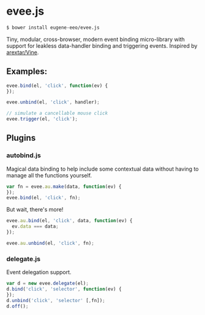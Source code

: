 # evee.js

```sh
$ bower install eugene-eeo/evee.js
```

Tiny, modular, cross-browser, modern event binding micro-library
with support for leakless data-handler binding and triggering
events. Inspired by [arextar/Vine](https://github.com/arextar/Vine).

## Examples:

```js
evee.bind(el, 'click', function(ev) {
});

evee.unbind(el, 'click', handler);

// simulate a cancellable mouse click
evee.trigger(el, 'click');
```

## Plugins

### autobind.js

Magical data binding to help include some contextual data
without having to manage all the functions yourself.

```js
var fn = evee.au.make(data, function(ev) {
});
evee.bind(el, 'click', fn);
```
But wait, there's more!

```js
evee.au.bind(el, 'click', data, function(ev) {
  ev.data === data;
});

evee.au.unbind(el, 'click', fn);
```

### delegate.js

Event delegation support.

```js
var d = new evee.delegate(el);
d.bind('click', 'selector', function(ev) {
});
d.unbind('click', 'selector' [,fn]);
d.off();
```
